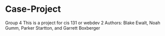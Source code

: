 # Case-Project
Group 4
This is a project for cis 131 or webdev 2
Authors: Blake Ewalt, Noah Gumm, Parker Startton, and Garrett Boxberger
